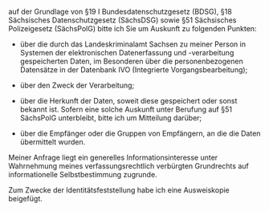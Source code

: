 auf der Grundlage von §19 I Bundesdatenschutzgesetz (BDSG),
§18 Sächsisches Datenschutzgesetz (SächsDSG) sowie
§51 Sächsisches Polizeigesetz (SächsPolG) bitte ich Sie um Auskunft zu folgenden
Punkten:

+ über die durch das Landeskriminalamt Sachsen zu meiner Person in Systemen der
  elektronischen Datenerfassung und -verarbeitung gespeicherten Daten, im Besonderen
  über die personenbezogenen Datensätze in der Datenbank IVO (Integrierte Vorgangsbearbeitung);

+ über den Zweck der Verarbeitung;

+ über die Herkunft der Daten, soweit diese gespeichert oder sonst bekannt
  ist. Sofern eine solche Auskunft unter Berufung auf §51 SächsPolG unterbleibt,
  bitte ich um Mitteilung darüber;

+ über die Empfänger oder die Gruppen von Empfängern, an die die Daten übermittelt wurden.

Meiner Anfrage liegt ein generelles Informationsinteresse unter Wahrnehmung
meines verfassungsrechtlich verbürgten Grundrechts auf informationelle
Selbstbestimmung zugrunde.

Zum Zwecke der Identitätsfeststellung habe ich eine Ausweiskopie beigefügt.
